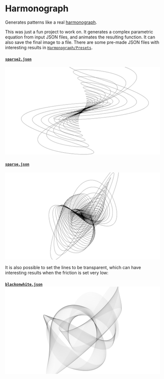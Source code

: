 # Harmonograph

Generates patterns like a real [harmonograph](https://en.wikipedia.org/wiki/Harmonograph).

This was just a fun project to work on. It generates a complex parametric equation from input JSON files, and animates the resulting function. It can also save the final image to a file. There are some pre-made JSON files with interesting results in [`Harmonograph/Presets`](https://github.com/allemangD/Harmonograph/tree/master/Harmonograph/presets).

#### [`sparse2.json`](https://github.com/allemangD/Harmonograph/blob/master/Harmonograph/presets/sparse2.json)
![sparse2.png](https://raw.githubusercontent.com/allemangD/Harmonograph/master/Harmonograph/presets/sparse2.png)

#### [`sparse.json`](https://github.com/allemangD/Harmonograph/blob/master/Harmonograph/presets/sparse.json)
![sparse.png](https://raw.githubusercontent.com/allemangD/Harmonograph/master/Harmonograph/presets/sparse.png)

It is also possible to set the lines to be transparent, which can have interesting results when the friction is set very low:

#### [`blackonwhite.json`](https://github.com/allemangD/Harmonograph/blob/master/Harmonograph/presets/blackonwhite.json)![blackonwhite.png](https://raw.githubusercontent.com/allemangD/Harmonograph/master/Harmonograph/presets/blackonwhite.png)
